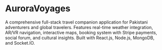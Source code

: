 # AuroraVoyages
A comprehensive full-stack travel companion application for Pakistani adventurers and global travelers. Features real-time weather integration, AR/VR navigation, interactive maps, booking system with Stripe payments, social forum, and cultural insights. Built with React.js, Node.js, MongoDB, and Socket.IO.
